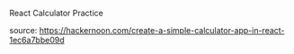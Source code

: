 React Calculator Practice

source: https://hackernoon.com/create-a-simple-calculator-app-in-react-1ec6a7bbe09d
